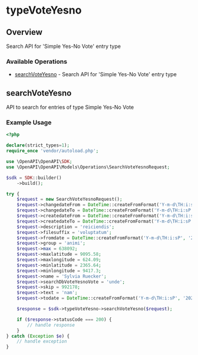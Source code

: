 # typeVoteYesno

## Overview

Search API for 'Simple Yes-No Vote' entry type

### Available Operations

* [searchVoteYesno](#searchvoteyesno) - Search API for 'Simple Yes-No Vote' entry type

## searchVoteYesno

API to search for entries of type Simple Yes-No Vote

### Example Usage

```php
<?php

declare(strict_types=1);
require_once 'vendor/autoload.php';

use \OpenAPI\OpenAPI\SDK;
use \OpenAPI\OpenAPI\Models\Operations\SearchVoteYesnoRequest;

$sdk = SDK::builder()
    ->build();

try {
    $request = new SearchVoteYesnoRequest();
    $request->changedateFrom = DateTime::createFromFormat('Y-m-d\TH:i:sP', '2022-12-06T16:12:59.911Z');
    $request->changedateTo = DateTime::createFromFormat('Y-m-d\TH:i:sP', '2021-10-07T22:54:11.070Z');
    $request->createdateFrom = DateTime::createFromFormat('Y-m-d\TH:i:sP', '2021-05-10T21:05:54.671Z');
    $request->createdateTo = DateTime::createFromFormat('Y-m-d\TH:i:sP', '2022-02-11T04:42:06.535Z');
    $request->description = 'reiciendis';
    $request->filesuffix = 'voluptatum';
    $request->fromdate = DateTime::createFromFormat('Y-m-d\TH:i:sP', '2022-07-22T15:24:28.373Z');
    $request->group = 'animi';
    $request->max = 638092;
    $request->maxlatitude = 9095.58;
    $request->maxlongitude = 624.09;
    $request->minlatitude = 2365.64;
    $request->minlongitude = 9417.3;
    $request->name = 'Sylvia Ruecker';
    $request->searchDbVoteYesnoVote = 'unde';
    $request->skip = 992178;
    $request->text = 'nam';
    $request->todate = DateTime::createFromFormat('Y-m-d\TH:i:sP', '2021-04-17T22:07:18.435Z');

    $response = $sdk->typeVoteYesno->searchVoteYesno($request);

    if ($response->statusCode === 200) {
        // handle response
    }
} catch (Exception $e) {
    // handle exception
}
```
